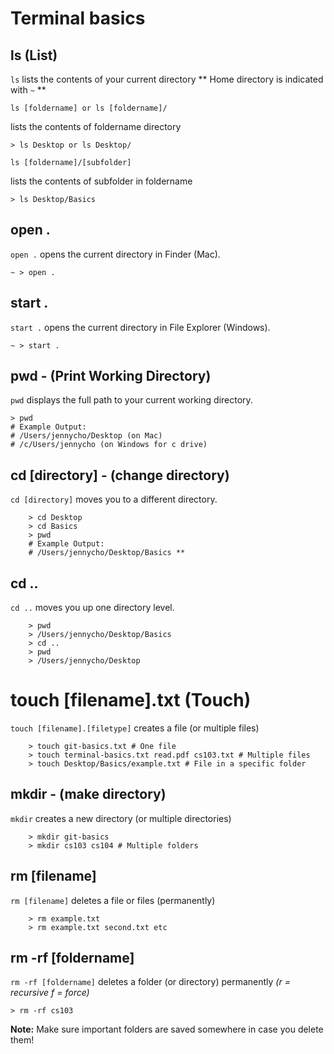 # Terminal basics

## ls (List)

`ls` lists the contents of your current directory
** Home directory is indicated with `~` **

`ls [foldername] or ls [foldername]/`

lists the contents of foldername directory

```
> ls Desktop or ls Desktop/
```

`ls [foldername]/[subfolder]`

lists the contents of subfolder in foldername

```
> ls Desktop/Basics
```

## open .

`open .` opens the current directory in Finder (Mac).

```
~ > open .
```

## start .

`start .` opens the current directory in File Explorer (Windows).

```
~ > start .
```

## pwd - (Print Working Directory)

`pwd` displays the full path to your current working directory.

```
> pwd
# Example Output:
# /Users/jennycho/Desktop (on Mac)
# /c/Users/jennycho (on Windows for c drive)
```

## cd [directory] - (change directory)

`cd [directory]` moves you to a different directory.

```
    > cd Desktop
    > cd Basics
    > pwd
    # Example Output:
    # /Users/jennycho/Desktop/Basics **
```

## cd ..

`cd ..` moves you up one directory level.

```
    > pwd
    > /Users/jennycho/Desktop/Basics
    > cd ..
    > pwd
    > /Users/jennycho/Desktop
```

# touch [filename].txt (Touch)

`touch [filename].[filetype]` creates a file (or multiple files)

```
    > touch git-basics.txt # One file
    > touch terminal-basics.txt read.pdf cs103.txt # Multiple files
    > touch Desktop/Basics/example.txt # File in a specific folder
```

## mkdir - (make directory)

`mkdir` creates a new directory (or multiple directories)

```
    > mkdir git-basics
    > mkdir cs103 cs104 # Multiple folders
```

## rm [filename]

`rm [filename]` deletes a file or files (permanently)

```
    > rm example.txt
    > rm example.txt second.txt etc
```

## rm -rf [foldername]

`rm -rf [foldername]` deletes a folder (or directory) permanently _(r = recursive f = force)_

```
> rm -rf cs103
```

**Note:** Make sure important folders are saved somewhere in case you delete them!
